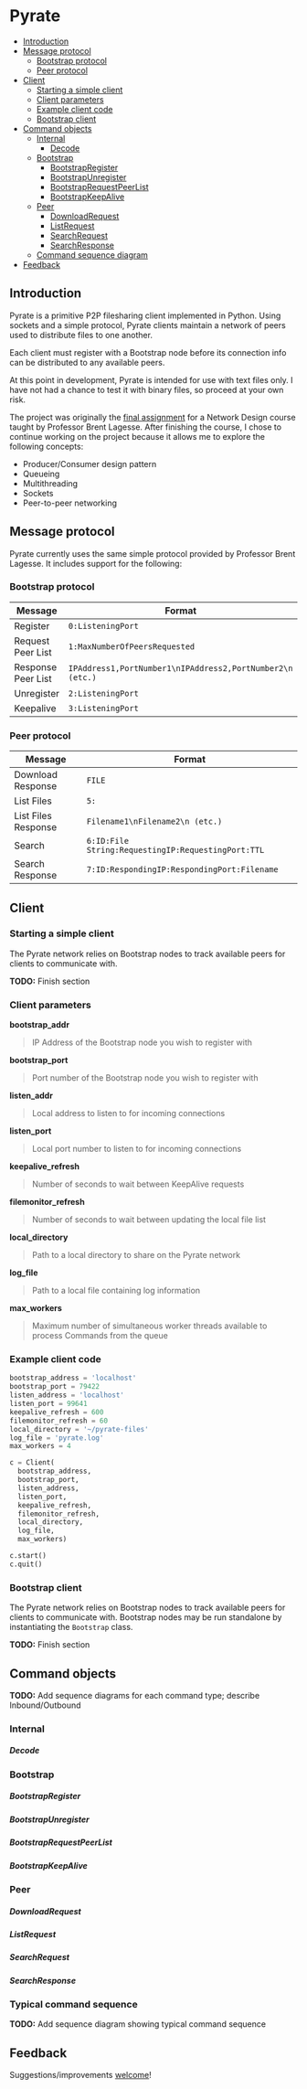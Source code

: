 # Pyrate

- [Introduction](#introduction)
- [Message protocol](#message-protocol)
    - [Bootstrap protocol](#bootstrap-protocol)
    - [Peer protocol](#peer-protocol)
- [Client](#client)
    - [Starting a simple client](#starting-a-simple-client)
    - [Client parameters](#client-parameters)
    - [Example client code](#example-client-code)
    - [Bootstrap client](#bootstrap-client)
- [Command objects](#command-objects)
    - [Internal](#internal)
        - [Decode](#decode)
    - [Bootstrap](#bootstrap)
        - [BootstrapRegister](#bootstrapregister)
        - [BootstrapUnregister](#bootstrapunregister)
        - [BootstrapRequestPeerList](#bootstraprequestpeerlist)
        - [BootstrapKeepAlive](#bootstrapkeepalive)
    - [Peer](#peer)
        - [DownloadRequest](#downloadrequest)
        - [ListRequest](#listrequest)
        - [SearchRequest](#searchrequest)
        - [SearchResponse](#searchresponse)
    - [Command sequence diagram](#command-sequence-diagrams)
- [Feedback](#feedback)

## Introduction

Pyrate is a primitive P2P filesharing client implemented in Python. Using
sockets and a simple protocol, Pyrate clients maintain a network of peers used
to distribute files to one another.

Each client must register with a Bootstrap node before its connection info can
be distributed to any available peers.

At this point in development, Pyrate is intended for use with text files only.
I have not had a chance to test it with binary files, so proceed at your own
risk.

The project was originally the
[final assignment](http://faculty.washington.edu/lagesse/FinalProj.html) for a
Network Design course taught by Professor Brent Lagesse. After finishing the
course, I chose to continue working on the project because it allows me to
explore the following concepts:

- Producer/Consumer design pattern
- Queueing
- Multithreading
- Sockets
- Peer-to-peer networking

## Message protocol

Pyrate currently uses the same simple protocol provided by Professor Brent
Lagesse. It includes support for the following:

### Bootstrap protocol

Message | Format
--- | ---
Register | `0:ListeningPort`
Request Peer List | `1:MaxNumberOfPeersRequested`
Response Peer List | `IPAddress1,PortNumber1\nIPAddress2,PortNumber2\n (etc.)`
Unregister | `2:ListeningPort`
Keepalive | `3:ListeningPort`

### Peer protocol

Message | Format
--- | ---
Download Response | `FILE`
List Files | `5:`
List Files Response | `Filename1\nFilename2\n (etc.)`
Search | `6:ID:File String:RequestingIP:RequestingPort:TTL`
Search Response | `7:ID:RespondingIP:RespondingPort:Filename`

## Client

### Starting a simple client

The Pyrate network relies on Bootstrap nodes to track available peers for
clients to communicate with.

**TODO:** Finish section

### Client parameters

**bootstrap_addr**
> IP Address of the Bootstrap node you wish to register with

**bootstrap_port**
> Port number of the Bootstrap node you wish to register with

**listen_addr**
> Local address to listen to for incoming connections

**listen_port**
> Local port number to listen to for incoming connections

**keepalive_refresh**
> Number of seconds to wait between KeepAlive requests

**filemonitor_refresh**
> Number of seconds to wait between updating the local file list

**local_directory**
> Path to a local directory to share on the Pyrate network

**log_file**
> Path to a local file containing log information

**max_workers**
> Maximum number of simultaneous worker threads available to process Commands
from the queue

### Example client code

```python
bootstrap_address = 'localhost'
bootstrap_port = 79422
listen_address = 'localhost'
listen_port = 99641
keepalive_refresh = 600
filemonitor_refresh = 60
local_directory = '~/pyrate-files'
log_file = 'pyrate.log'
max_workers = 4

c = Client(
  bootstrap_address,
  bootstrap_port,
  listen_address,
  listen_port,
  keepalive_refresh,
  filemonitor_refresh,
  local_directory,
  log_file,
  max_workers)

c.start()
c.quit()
```

### Bootstrap client

The Pyrate network relies on Bootstrap nodes to track available peers for
clients to communicate with. Bootstrap nodes may be run standalone by
instantiating the `Bootstrap` class.

**TODO:** Finish section

## Command objects

**TODO:** Add sequence diagrams for each command type; describe Inbound/Outbound

### Internal

##### Decode

### Bootstrap

##### BootstrapRegister

##### BootstrapUnregister

##### BootstrapRequestPeerList

##### BootstrapKeepAlive

### Peer

##### DownloadRequest

##### ListRequest

##### SearchRequest

##### SearchResponse

### Typical command sequence

**TODO:** Add sequence diagram showing typical command sequence

## Feedback

Suggestions/improvements [welcome](https://github.com/dougwt/pyrate/issues)!
